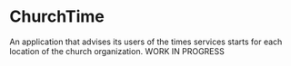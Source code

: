 # ChurchTime
An application that advises its users of the times services starts for each location of the church organization.
WORK IN PROGRESS

